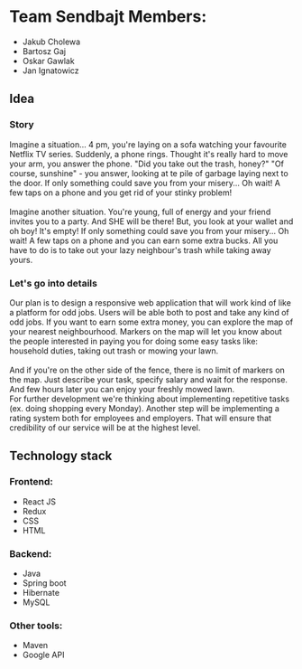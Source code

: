 # Team Sendbajt Members:
- Jakub Cholewa
- Bartosz Gaj
- Oskar Gawlak
- Jan Ignatowicz

## Idea
### Story
Imagine a situation... 4 pm, you're laying on a sofa watching your favourite Netflix TV series. Suddenly, a phone rings. Thought it's really hard to move your arm, you answer the phone. "Did you take out the trash, honey?" "Of course, sunshine" - you answer, looking at te pile of garbage laying next to the door. If only something could save you from your misery... Oh wait! A few taps on a phone and you get rid of your stinky problem!<br/>  
Imagine another situation. You're young, full of energy and your friend invites you to a party. And SHE will be there! But, you look at your wallet and oh boy! It's empty! If only something could save you from your misery... Oh wait! A few taps on a phone and you can earn some extra bucks. All you have to do is to take out your lazy neighbour's trash while taking away yours. 

### Let's go into details
Our plan is to design a responsive web application that will work kind of like a platform for odd jobs. Users will be able both to post and take any kind of odd jobs. If you want to earn some extra money, you can explore the map of your nearest neighbourhood. Markers on the map will let you know about the people interested in paying you for doing some easy tasks like: household duties, taking out trash or mowing your lawn.<br/>  
And if you're on the other side of the fence, there is no limit of markers on the map. Just describe your task, specify salary and wait for the response. And few hours later you can enjoy your freshly mowed lawn.<br/>
For further development we're thinking about implementing repetitive tasks (ex. doing shopping every Monday).
Another step will be implementing a rating system both for employees and employers. That will ensure that credibility of our service will be at the highest level.

## Technology stack
### Frontend:
- React JS
- Redux
- CSS
- HTML

### Backend:
- Java
- Spring boot
- Hibernate
- MySQL

### Other tools:
- Maven
- Google API
